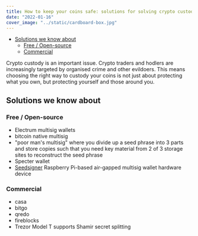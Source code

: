 ```yaml
---
title: How to keep your coins safe: solutions for solving crypto custody questions
date: "2022-01-16"
cover_image: "../static/cardboard-box.jpg"
---
```


<!--TOC-->

- [Solutions we know about](#solutions-we-know-about)
  - [Free / Open-source](#free--open-source)
  - [Commercial](#commercial)

<!--TOC-->
<!-- Generate TOC with `md_toc -p github custody.md` -->

Crypto custody is an important issue. Crypto traders and hodlers are
increasingly targeted by organised crime and other evildoers. This means
choosing the right way to custody your coins is not just about protecting what
you own, but protecting yourself and those around you.

## Solutions we know about

### Free / Open-source

* Electrum multisig wallets
* bitcoin native multisig
* "poor man's multisig" where you divide up a seed phrase into 3 parts and
  store copies such that you need key material from 2 of 3 storage sites to
  reconstruct the seed phrase
* Specter wallet
* [Seedsigner](https://seedsigner.com/) Raspberry Pi-based air-gapped multisig
  wallet hardware device

### Commercial
* casa
* bitgo
* qredo
* fireblocks
* Trezor Model T supports Shamir secret splitting
